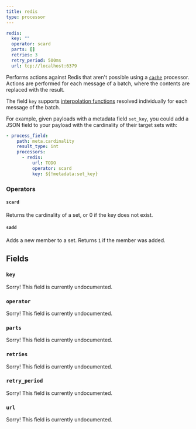 ```yaml
---
title: redis
type: processor
---
```


```yaml
redis:
  key: ""
  operator: scard
  parts: []
  retries: 3
  retry_period: 500ms
  url: tcp://localhost:6379
```

Performs actions against Redis that aren't possible using a
[`cache`](#cache) processor. Actions are performed for each message of
a batch, where the contents are replaced with the result.

The field `key` supports
[interpolation functions](../config_interpolation.md#functions) resolved
individually for each message of the batch.

For example, given payloads with a metadata field `set_key`, you could
add a JSON field to your payload with the cardinality of their target sets with:

```yaml
- process_field:
    path: meta.cardinality
    result_type: int
    processors:
      - redis:
          url: TODO
          operator: scard
          key: ${!metadata:set_key}
 ```


### Operators

#### `scard`

Returns the cardinality of a set, or 0 if the key does not exist.

#### `sadd`

Adds a new member to a set. Returns `1` if the member was added.

## Fields

### `key`

Sorry! This field is currently undocumented.

### `operator`

Sorry! This field is currently undocumented.

### `parts`

Sorry! This field is currently undocumented.

### `retries`

Sorry! This field is currently undocumented.

### `retry_period`

Sorry! This field is currently undocumented.

### `url`

Sorry! This field is currently undocumented.

